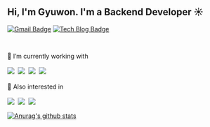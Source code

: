 ## Hi, I'm Gyuwon. I'm a Backend Developer ☀️
[![Gmail Badge](https://img.shields.io/badge/Gmail-d14836?style=flat-square&logo=Gmail&logoColor=white&link=mailto:gw1231seong@gmail.com)](mailto:gw1231seong@gmail.com)
[![Tech Blog Badge](http://img.shields.io/badge/-Dev%20blog-black?style=flat-square&link=https://95912.tistory.com//)](https://95912.tistory.com/)

<br>

🍎 I’m currently working with <br><br>
<img src="https://img.shields.io/badge/JavaScript-F7DF1E?style=for-the-badge&logo=javascript&logoColor=black"/>&nbsp;&nbsp;<img src="https://img.shields.io/badge/TypeScript-007ACC?style=for-the-badge&logo=typescript&logoColor=white"/>&nbsp;&nbsp;<img src="https://img.shields.io/badge/Node.js-43853D?style=for-the-badge&logo=node.js&logoColor=white"/>&nbsp;&nbsp;<img src="https://img.shields.io/badge/Nest.js-E0234E?style=for-the-badge&logo=nestjs&logoColor=white"/><br><br>
🍏 Also interested in <br><br>
<img src="https://img.shields.io/badge/Python-3776AB?style=for-the-badge&logo=python&logoColor=white"/>&nbsp;&nbsp;<img src="https://img.shields.io/badge/Django-092E20?style=for-the-badge&logo=django&logoColor=white"/>&nbsp;&nbsp;<img src="https://img.shields.io/badge/Flask-000000?style=for-the-badge&logo=flask&logoColor=white"/>

[![Anurag's github stats](https://github-readme-stats.vercel.app/api?username=95912gw&count_private=true&show_icons=true&theme=vue&include_all_commits&hide_title=true)](https://github.com/anuraghazra/github-readme-stats)
